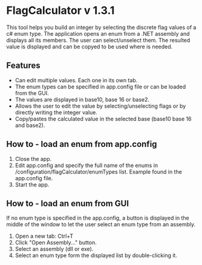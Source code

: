 # FlagCalculator v 1.3.1

This tool helps you build an integer by selecting the discrete flag values of a c# enum type.
The application opens an enum from a .NET assembly and displays all its members. The user can select/unselect them. The resulted value is displayed and can be copyed to be used where is needed.


Features
--------
- Can edit multiple values. Each one in its own tab.
- The enum types can be specified in app.config file or can be loaded from the GUI.
- The values are displayed in base10, base 16 or base2.
- Allows the user to edit the value by selecting/unselecting flags or by directly writing the integer value.
- Copy/pastes the calculated value in the selected base (base10 base 16 and base2).


How to - load an enum from app.config
-------------------------------------
1) Close the app.
2) Edit app.config and specify the full name of the enums in /configuration/flagCalculator/enumTypes list. Example found in the app.config file.
3) Start the app.


How to - load an enum from GUI
------------------------------
If no enum type is specified in the app.config, a button is displayed in the middle of the window to let the user select an enum type from an assembly.
1) Open a new tab: Ctrl+T
2) Click "Open Assembly..." button.
3) Select an assembly (dll or exe).
4) Select an enum type form the displayed list by double-clicking it.
